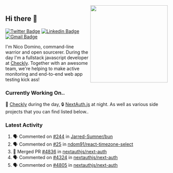 <img align="right" src="https://user-images.githubusercontent.com/7415984/172472491-91b16eac-fa22-4ecf-92df-d687139fd1f9.gif" width="240" />

## Hi there 👋

[![Twitter Badge](https://img.shields.io/badge/-@ndom91-1ca0f1?style=flat-square&labelColor=1ca0f1&logo=twitter&logoColor=white&link=https://twitter.com/ndom91)](https://twitter.com/ndom91) [![Linkedin Badge](https://img.shields.io/badge/-ndom91-blue?style=flat-square&logo=Linkedin&logoColor=white&link=https://www.linkedin.com/in/ndom91/)](https://www.linkedin.com/in/ndom91/) [![Gmail Badge](https://img.shields.io/badge/-yo@ndo.dev-c14438?style=flat-square&logo=mail.ru&logoColor=white&link=mailto:yo@ndo.dev)](mailto:yo@ndo.dev)

I'm Nico Domino, command-line warrior and open sourcerer. During the day I'm a fullstack javascript developer at [Checkly](https://checklyhq.com). Together with an awesome team, we're helping to make active monitoring and end-to-end web app testing kick ass!

### Currently Working On..

🦝 [Checkly](https://checklyhq.com) during the day, 🔒 [NextAuth.js](https://github.com/nextauthjs/next-auth) at night. As well as various side projects that you can find listed below..

<!--START_SECTION_PROFILE_VIEWS:readme-info-->
<!--END_SECTION_PROFILE_VIEWS:readme-info-->

<!--START_SECTION_DAILY_COMMIT:readme-info-->
<!--END_SECTION_DAILY_COMMIT:readme-info-->

<!--START_SECTION_WEEKLY_COMMIT:readme-info-->
<!--END_SECTION_WEEKLY_COMMIT:readme-info-->

### Latest Activity

<!--START_SECTION:activity-->
1. 🗣 Commented on [#244](https://github.com/Jarred-Sumner/bun/issues/244) in [Jarred-Sumner/bun](https://github.com/Jarred-Sumner/bun)
2. 🗣 Commented on [#25](https://github.com/ndom91/react-timezone-select/issues/25) in [ndom91/react-timezone-select](https://github.com/ndom91/react-timezone-select)
3. 🎉 Merged PR [#4836](https://github.com/nextauthjs/next-auth/pull/4836) in [nextauthjs/next-auth](https://github.com/nextauthjs/next-auth)
4. 🗣 Commented on [#4324](https://github.com/nextauthjs/next-auth/issues/4324) in [nextauthjs/next-auth](https://github.com/nextauthjs/next-auth)
5. 🗣 Commented on [#4805](https://github.com/nextauthjs/next-auth/issues/4805) in [nextauthjs/next-auth](https://github.com/nextauthjs/next-auth)
<!--END_SECTION:activity-->
